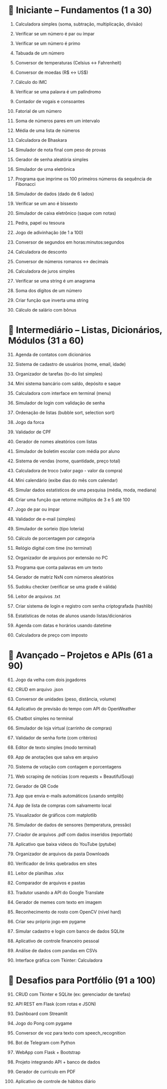 # 🔰 Iniciante – Fundamentos (1 a 30)

1. Calculadora simples (soma, subtração, multiplicação, divisão)

2. Verificar se um número é par ou ímpar

3. Verificar se um número é primo

4. Tabuada de um número

5. Conversor de temperaturas (Celsius ↔ Fahrenheit)

6. Conversor de moedas (R$ ↔ US$)

7. Cálculo do IMC

8. Verificar se uma palavra é um palíndromo

9. Contador de vogais e consoantes

10. Fatorial de um número

11. Soma de números pares em um intervalo

12. Média de uma lista de números

13. Calculadora de Bhaskara

14. Simulador de nota final com peso de provas

15. Gerador de senha aleatória simples

16. Simulador de urna eletrônica

17. Programa que imprime os 100 primeiros números da sequência de Fibonacci

18. Simulador de dados (dado de 6 lados)

19. Verificar se um ano é bissexto

20. Simulador de caixa eletrônico (saque com notas)

21. Pedra, papel ou tesoura

22. Jogo de adivinhação (de 1 a 100)

23. Conversor de segundos em horas:minutos:segundos

24. Calculadora de desconto

25. Conversor de números romanos ↔ decimais

26. Calculadora de juros simples

27. Verificar se uma string é um anagrama

28. Soma dos dígitos de um número

29. Criar função que inverta uma string

30. Cálculo de salário com bônus

# 🧠 Intermediário – Listas, Dicionários, Módulos (31 a 60)

31. Agenda de contatos com dicionários

32. Sistema de cadastro de usuários (nome, email, idade)

33. Organizador de tarefas (to-do list simples)

34. Mini sistema bancário com saldo, depósito e saque

35. Calculadora com interface em terminal (menu)

36. Simulador de login com validação de senha

37. Ordenação de listas (bubble sort, selection sort)

38. Jogo da forca

39. Validador de CPF

40. Gerador de nomes aleatórios com listas

41. Simulador de boletim escolar com média por aluno

42. Sistema de vendas (nome, quantidade, preço total)

43. Calculadora de troco (valor pago - valor da compra)

44. Mini calendário (exibe dias do mês com calendar)

45. Simular dados estatísticos de uma pesquisa (média, moda, mediana)

46. Criar uma função que retorne múltiplos de 3 e 5 até 100

47. Jogo de par ou ímpar

48. Validador de e-mail (simples)

49. Simulador de sorteio (tipo loteria)

50. Cálculo de porcentagem por categoria

51. Relógio digital com time (no terminal)

52. Organizador de arquivos por extensão no PC

53. Programa que conta palavras em um texto

54. Gerador de matriz NxN com números aleatórios

55. Sudoku checker (verificar se uma grade é válida)

56. Leitor de arquivos .txt

57. Criar sistema de login e registro com senha criptografada (hashlib)

58. Estatísticas de notas de alunos usando listas/dicionários

59. Agenda com datas e horários usando datetime

60. Calculadora de preço com imposto

# 🚀 Avançado – Projetos e APIs (61 a 90)

61. Jogo da velha com dois jogadores

62. CRUD em arquivo .json

63. Conversor de unidades (peso, distância, volume)

64. Aplicativo de previsão do tempo com API do OpenWeather

65. Chatbot simples no terminal

66. Simulador de loja virtual (carrinho de compras)

67. Validador de senha forte (com critérios)

68. Editor de texto simples (modo terminal)

69. App de anotações que salva em arquivo

70. Sistema de votação com contagem e porcentagens

71. Web scraping de notícias (com requests + BeautifulSoup)

72. Gerador de QR Code

73. App que envia e-mails automáticos (usando smtplib)

74. App de lista de compras com salvamento local

75. Visualizador de gráficos com matplotlib

76. Simulador de dados de sensores (temperatura, pressão)

77. Criador de arquivos .pdf com dados inseridos (reportlab)

78. Aplicativo que baixa vídeos do YouTube (pytube)

79. Organizador de arquivos da pasta Downloads

80. Verificador de links quebrados em sites

81. Leitor de planilhas .xlsx

82. Comparador de arquivos e pastas

83. Tradutor usando a API do Google Translate

84. Gerador de memes com texto em imagem

85. Reconhecimento de rosto com OpenCV (nível hard)

86. Criar seu próprio jogo em pygame

87. Simular cadastro e login com banco de dados SQLite

88. Aplicativo de controle financeiro pessoal

89. Análise de dados com pandas em CSVs

90. Interface gráfica com Tkinter: Calculadora

# 🧩 Desafios para Portfólio (91 a 100)

91. CRUD com Tkinter e SQLite (ex: gerenciador de tarefas)

92. API REST em Flask (com rotas e JSON)

93. Dashboard com Streamlit

94. Jogo do Pong com pygame

95. Conversor de voz para texto com speech_recognition

96. Bot de Telegram com Python

97. WebApp com Flask + Bootstrap

98. Projeto integrando API + banco de dados

99. Gerador de currículo em PDF

100.  Aplicativo de controle de hábitos diário
